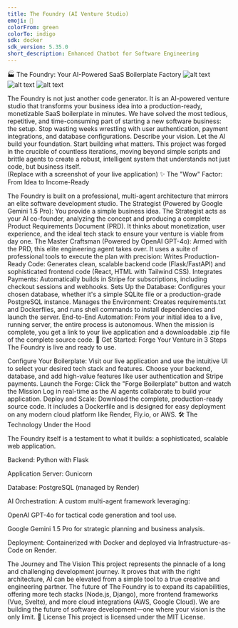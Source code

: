 ```yaml
---
title: The Foundry (AI Venture Studio)
emoji: 🚀
colorFrom: green
colorTo: indigo
sdk: docker
sdk_version: 5.35.0
short_description: Enhanced Chatbot for Software Engineering
---
```


🏭 The Foundry: Your AI-Powered SaaS Boilerplate Factory
![alt text](https://img.shields.io/badge/status-live-brightgreen)
![alt text](https://img.shields.io/badge/License-MIT-blue.svg)
![alt text](https://img.shields.io/badge/Tech-Flask%20%7C%20React%20%7C%20Stripe-orange)


The Foundry is not just another code generator. It is an AI-powered venture studio that transforms your business idea into a production-ready, monetizable SaaS boilerplate in minutes.
We have solved the most tedious, repetitive, and time-consuming part of starting a new software business: the setup. Stop wasting weeks wrestling with user authentication, payment integrations, and database configurations. Describe your vision. Let the AI build your foundation. Start building what matters.
This project was forged in the crucible of countless iterations, moving beyond simple scripts and brittle agents to create a robust, intelligent system that understands not just code, but business itself.
<br>
(Replace with a screenshot of your live application)
✨ The "Wow" Factor: From Idea to Income-Ready

The Foundry is built on a professional, multi-agent architecture that mirrors an elite software development studio.
The Strategist (Powered by Google Gemini 1.5 Pro): You provide a simple business idea. The Strategist acts as your AI co-founder, analyzing the concept and producing a complete Product Requirements Document (PRD). It thinks about monetization, user experience, and the ideal tech stack to ensure your venture is viable from day one.
The Master Craftsman (Powered by OpenAI GPT-4o): Armed with the PRD, this elite engineering agent takes over. It uses a suite of professional tools to execute the plan with precision:
Writes Production-Ready Code: Generates clean, scalable backend code (Flask/FastAPI) and sophisticated frontend code (React, HTML with Tailwind CSS).
Integrates Payments: Automatically builds in Stripe for subscriptions, including checkout sessions and webhooks.
Sets Up the Database: Configures your chosen database, whether it's a simple SQLite file or a production-grade PostgreSQL instance.
Manages the Environment: Creates requirements.txt and Dockerfiles, and runs shell commands to install dependencies and launch the server.
End-to-End Automation: From your initial idea to a live, running server, the entire process is autonomous. When the mission is complete, you get a link to your live application and a downloadable .zip file of the complete source code.
🚀 Get Started: Forge Your Venture in 3 Steps
The Foundry is live and ready to use.

Configure Your Boilerplate: Visit our live application and use the intuitive UI to select your desired tech stack and features. Choose your backend, database, and add high-value features like user authentication and Stripe payments.
Launch the Forge: Click the "Forge Boilerplate" button and watch the Mission Log in real-time as the AI agents collaborate to build your application.
Deploy and Scale: Download the complete, production-ready source code. It includes a Dockerfile and is designed for easy deployment on any modern cloud platform like Render, Fly.io, or AWS.
🛠️ The Technology Under the Hood

The Foundry itself is a testament to what it builds: a sophisticated, scalable web application.

Backend: Python with Flask

Application Server: Gunicorn

Database: PostgreSQL (managed by Render)

AI Orchestration: A custom multi-agent framework leveraging:

OpenAI GPT-4o for tactical code generation and tool use.

Google Gemini 1.5 Pro for strategic planning and business analysis.

Deployment: Containerized with Docker and deployed via Infrastructure-as-Code on Render.

The Journey and The Vision
This project represents the pinnacle of a long and challenging development journey. It proves that with the right architecture, AI can be elevated from a simple tool to a true creative and engineering partner.
The future of The Foundry is to expand its capabilities, offering more tech stacks (Node.js, Django), more frontend frameworks (Vue, Svelte), and more cloud integrations (AWS, Google Cloud).
We are building the future of software development—one where your vision is the only limit.
📄 License
This project is licensed under the MIT License.
